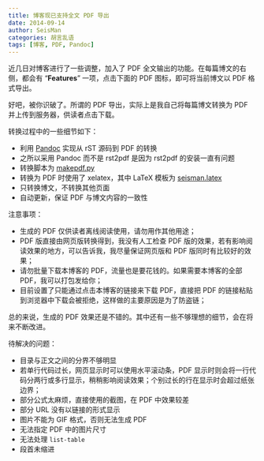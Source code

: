 ```yaml
---
title: 博客现已支持全文 PDF 导出
date: 2014-09-14
author: SeisMan
categories: 胡言乱语
tags: [博客, PDF, Pandoc]
---
```


近几日对博客进行了一些调整，加入了 PDF 全文输出的功能。在每篇博文的右侧，都会有 “**Features**” 一项，点击下面的 PDF 图标，即可将当前博文以 PDF 格式导出。

好吧，被你识破了。所谓的 PDF 导出，实际上是我自己将每篇博文转换为 PDF 并上传到服务器，供读者点击下载。

<!--more-->

转换过程中的一些细节如下：

-   利用 [Pandoc](http://johnmacfarlane.net/pandoc/) 实现从 rST 源码到 PDF 的转换
-   之所以采用 Pandoc 而不是 rst2pdf 是因为 rst2pdf 的安装一直有问题
-   转换脚本为 [makepdf.py](https://github.com/seisman/seisman.info/blob/master/makepdf.py)
-   转换为 PDF 时使用了 xelatex，其中 LaTeX 模板为 [seisman.latex](https://github.com/seisman/seisman.info/blob/master/seisman.latex)
-   只转换博文，不转换其他页面
-   自动更新，保证 PDF 与博文内容的一致性

注意事项：

-   生成的 PDF 仅供读者离线阅读使用，请勿用作其他用途；
-   PDF 版直接由网页版转换得到，我没有人工检查 PDF 版的效果，若有影响阅读效果的地方，可以告诉我，我尽量保证网页版和 PDF 版同时有比较好的效果；
-   请勿批量下载本博客的 PDF，流量也是要花钱的。如果需要本博客的全部 PDF，我可以打包发给你；
-   目前设置了只能通过点击本博客的链接来下载 PDF，直接把 PDF 的链接粘贴到浏览器中下载会被拒绝，这样做的主要原因是为了防盗链；

总的来说，生成的 PDF 效果还是不错的。其中还有一些不够理想的细节，会在将来不断改进。

待解决的问题：

-   目录与正文之间的分界不够明显
-   若单行代码过长，网页显示时可以使用水平滚动条，PDF 显示时则会将一行代码分两行或多行显示，稍稍影响阅读效果；个别过长的行在显示时会超过纸张边界；
-   部分公式太麻烦，直接使用的截图，在 PDF 中效果较差
-   部分 URL 没有以链接的形式显示
-   图片不能为 GIF 格式，否则无法生成 PDF
-   无法指定 PDF 中的图片尺寸
-   无法处理 `list-table`
-   段首未缩进

